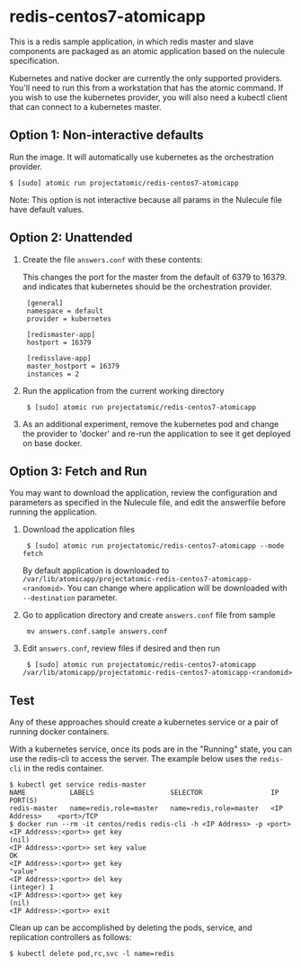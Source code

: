# redis-centos7-atomicapp

This is a redis sample application, in which redis master and slave components are packaged as an atomic application based on the nulecule specification. 

Kubernetes and native docker are currently the only supported providers. You'll need to run this from a workstation that has the atomic command.  If you wish to use the kubernetes provider, you will also need a kubectl client that can connect to a kubernetes master.

## Option 1: Non-interactive defaults

Run the image. It will automatically use kubernetes as the orchestration provider.

    $ [sudo] atomic run projectatomic/redis-centos7-atomicapp

Note: This option is not interactive because all params in the Nulecule file have default values.

## Option 2: Unattended

1. Create the file `answers.conf` with these contents:

    This changes the port for the master from the default of 6379 to 16379. and indicates that kubernetes should be the orchestration provider.

        [general]
        namespace = default
        provider = kubernetes
        
        [redismaster-app]
        hostport = 16379

        [redisslave-app]
        master_hostport = 16379
        instances = 2

1. Run the application from the current working directory

        $ [sudo] atomic run projectatomic/redis-centos7-atomicapp

1. As an additional experiment, remove the kubernetes pod and change the provider to 'docker' and re-run the application to see it get deployed on base docker.

## Option 3: Fetch and Run

You may want to download the application, review the configuration and parameters as specified in the Nulecule file, and edit the answerfile before running the application.

1. Download the application files

        $ [sudo] atomic run projectatomic/redis-centos7-atomicapp --mode fetch

    By default application is downloaded to `/var/lib/atomicapp/projectatomic-redis-centos7-atomicapp-<randomid>`.
    You can change where application will be downloaded with `--destination` parameter.


2. Go to application directory and create `answers.conf` file from sample

        mv answers.conf.sample answers.conf

3. Edit `answers.conf`, review files if desired and then run

        $ [sudo] atomic run projectatomic/redis-centos7-atomicapp /var/lib/atomicapp/projectatomic-redis-centos7-atomicapp-<randomid>

## Test
Any of these approaches should create a kubernetes service or a pair of running docker containers. 

With a kubernetes service, once its pods are in the "Running" state, you can use the redis-cli to access the server.  The example below uses the `redis-cli` in the redis container.

```
$ kubectl get service redis-master
NAME           LABELS                   SELECTOR                 IP              PORT(S)
redis-master   name=redis,role=master   name=redis,role=master   <IP Address>    <port>/TCP
$ docker run --rm -it centos/redis redis-cli -h <IP Address> -p <port>
<IP Address>:<port>> get key
(nil)
<IP Address>:<port>> set key value
OK
<IP Address>:<port>> get key
"value"
<IP Address>:<port>> del key
(integer) 1
<IP Address>:<port>> get key
(nil)
<IP Address>:<port>> exit
```

Clean up can be accomplished by deleting the pods, service, and replication controllers as follows:

    $ kubectl delete pod,rc,svc -l name=redis
